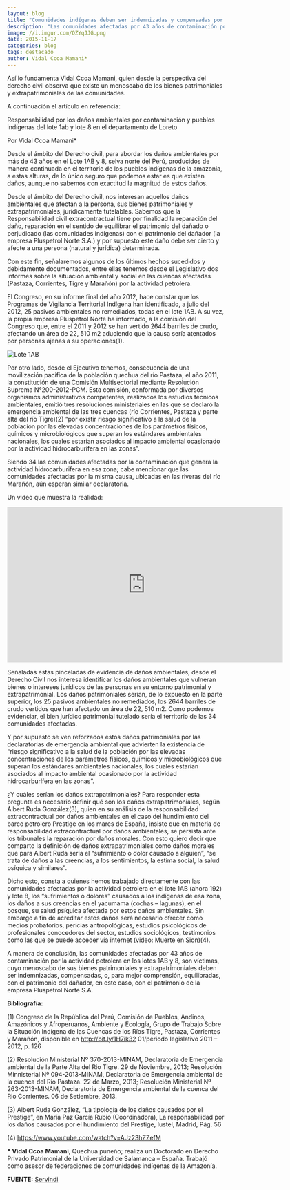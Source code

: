 ```yaml
---
layout: blog
title: "Comunidades indígenas deben ser indemnizadas y compensadas por los daños ambientales"
description: "Las comunidades afectadas por 43 años de contaminación por la actividad petrolera en los lotes 1AB y 8 'deben ser indemnizadas, compensadas, o, para mejor comprensión, equilibradas, con el patrimonio del dañador, en este caso, con el patrimonio de la empresa Pluspetrol Norte S.A.'"
image: //i.imgur.com/QZYqJJG.png
date: 2015-11-17
categories: blog
tags: destacado
author: Vidal Ccoa Mamani*
---
```


Así lo fundamenta Vidal Ccoa Mamani, quien desde la perspectiva del derecho civil observa que existe un menoscabo de los bienes patrimoniales y extrapatrimoniales de las comunidades.

A continuación el artículo en referencia:

Responsabilidad por los daños ambientales por contaminación y pueblos indígenas del lote 1ab y lote 8 en el departamento de Loreto

Por Vidal Ccoa Mamani*

Desde el ámbito del Derecho civil, para abordar los daños ambientales por más de 43 años en el Lote 1AB y 8, selva norte del Perú, producidos de manera continuada en el territorio de los pueblos indígenas de la amazonia, a estas alturas, de lo único seguro que podemos estar es que existen daños, aunque no sabemos con exactitud la magnitud de estos daños.

Desde el ámbito del Derecho civil, nos interesan aquellos daños ambientales que afectan a la persona, sus bienes patrimoniales y extrapatrimoniales, jurídicamente tutelables. Sabemos que la Responsabilidad civil extracontractual tiene por finalidad la reparación del daño, reparación en el sentido de equilibrar el patrimonio del dañado o perjudicado (las comunidades indígenas) con el patrimonio del dañador (la empresa Pluspetrol Norte S.A.) y por supuesto este daño debe ser cierto y afecte a una persona (natural y jurídica) determinada.

Con este fin, señalaremos algunos de los últimos hechos sucedidos y debidamente documentados, entre ellas tenemos desde el Legislativo dos informes sobre la situación ambiental y social en las cuencas afectadas (Pastaza, Corrientes, Tigre y Marañón) por la actividad petrolera.

El Congreso, en su informe final del año 2012, hace constar que los Programas de Vigilancia Territorial Indígena han identificado, a julio del 2012, 25 pasivos ambientales no remediados, todas en el lote 1AB. A su vez, la propia empresa Pluspetrol Norte ha informado, a la comisión del Congreso que, entre el 2011 y 2012 se han vertido 2644 barriles de crudo, afectando un área de 22, 510 m2 aduciendo que la causa sería atentados por personas ajenas a su operaciones(1).

<div class="pull-left img-content">
  <img alt="Lote 1AB" class="img-responsive" src="//i.imgur.com/JDKAuZB.png">
</div>

Por otro lado, desde el Ejecutivo tenemos, consecuencia de una movilización pacífica de la población quechua del río Pastaza, el año 2011, la constitución de una Comisión Multisectorial mediante Resolución Suprema N°200-2012-PCM. Esta comisión, conformada por diversos organismos administrativos competentes, realizados los estudios técnicos ambientales, emitió tres resoluciones ministeriales en las que se declaró la emergencia ambiental de las tres cuencas (río Corrientes, Pastaza y parte alta del río Tigre)(2) “por existir riesgo significativo a la salud de la población por las elevadas concentraciones de los parámetros físicos, químicos y microbiológicos que superan los estándares ambientales nacionales, los cuales estarían asociados al impacto ambiental ocasionado por la actividad hidrocarburífera en las zonas”.

Siendo 34 las comunidades afectadas por la contaminación que genera la actividad hidrocarburifera en esa zona; cabe mencionar que las comunidades afectadas por la misma causa, ubicadas en las riveras del río Marañón, aún esperan similar declaratoria.

Un video que muestra la realidad:

<div class="text-center">
	<iframe width="640" height="360" src="https://www.youtube.com/embed/AJz23hZZefM" frameborder="0" allowfullscreen></iframe>
</div>

Señaladas estas pinceladas de evidencia de daños ambientales, desde el Derecho Civil nos interesa identificar los daños ambientales que vulneran bienes o intereses jurídicos de las personas en su entorno patrimonial y extrapatrimonial.
Los daños patrimoniales serían, de lo expuesto en la parte superior, los 25 pasivos ambientales no remediados, los 2644 barriles de crudo vertidos que han afectado un área de 22, 510 m2. Como podemos evidenciar, el bien jurídico patrimonial tutelado sería el territorio de las 34 comunidades afectadas.

Y por supuesto se ven reforzados estos daños patrimoniales por las declaratorias de emergencia ambiental que advierten la existencia de “riesgo significativo a la salud de la población por las elevadas concentraciones de los parámetros físicos, químicos y microbiológicos que superan los estándares ambientales nacionales, los cuales estarían asociados al impacto ambiental ocasionado por la actividad hidrocarburífera en las zonas”.

¿Y cuáles serían los daños extrapatrimoniales? Para responder esta pregunta es necesario definir qué son los daños extrapatrimoniales, según Albert Ruda González(3), quien en su análisis de la responsabilidad extracontractual por daños ambientales en el caso del hundimiento del barco petrolero Prestige en los mares de España, insiste que en materia de responsabilidad extracontractual por daños ambientales, se persista ante los tribunales la reparación por daños morales. Con esto quiero decir que comparto la definición de daños extrapatrimoniales como daños morales que para Albert Ruda sería el “sufrimiento o dolor causado a alguien”, “se trata de daños a las creencias, a los sentimientos, la estima social, la salud psíquica y similares”.

Dicho esto, consta a quienes hemos trabajado directamente con las comunidades afectadas por la actividad petrolera en el lote 1AB (ahora 192) y lote 8, los “sufrimientos o dolores” causados a los indígenas de esa zona, los daños a sus creencias en el yacumama (cochas – lagunas), en el bosque, su salud psíquica afectada por estos daños ambientales. Sin embargo a fin de acreditar estos daños será necesario ofrecer como medios probatorios, pericias antropológicas, estudios psicológicos de profesionales conocedores del sector, estudios sociológicos, testimonios como las que se puede acceder vía internet (video: Muerte en Sion)(4).

A manera de conclusión, las comunidades afectadas por 43 años de contaminación por la actividad petrolera en los lotes 1AB y 8, son víctimas, cuyo menoscabo de sus bienes patrimoniales y extrapatrimoniales deben ser indemnizadas, compensadas, o, para mejor comprensión, equilibradas, con el patrimonio del dañador, en este caso, con el patrimonio de la empresa Pluspetrol Norte S.A.

<b>Bibliografía:</b>

(1) Congreso de la República del Perú, Comisión de Pueblos, Andinos, Amazónicos y Afroperuanos, Ambiente y Ecología, Grupo de Trabajo Sobre la Situación Indígena de las Cuencas de los Ríos Tigre, Pastaza, Corrientes y Marañón, disponible en http://bit.ly/1H7ik32 01/periodo legislativo 2011 – 2012, p. 126

(2) Resolución Ministerial Nº 370-2013-MINAM, Declaratoria de Emergencia ambiental de la Parte Alta del Rio Tigre. 29 de Noviembre, 2013; Resolución Minnisterial Nº 094-2013-MINAM, Declaratoria de Emergencia ambiental de la cuenca del Rio Pastaza. 22 de Marzo, 2013; Resolución Ministerial Nº 263-2013-MINAM, Declaratoria de Emergencia ambiental de la cuenca del Rio Corrientes. 06 de Setiembre, 2013.

(3) Albert Ruda González, “La tipología de los daños causados por el Prestige”, en María Paz García Rubio (Coordinadora),  La responsabilidad por los daños causados por el hundimiento del Prestige, Iustel, Madrid, Pág. 56

(4) https://www.youtube.com/watch?v=AJz23hZZefM

<b>* Vidal Ccoa Mamani</b>, Quechua puneño; realiza un Doctorado en Derecho Privado Patrimonial de la Universidad de Salamanca – España. Trabajó como asesor de federaciones de comunidades indígenas de la Amazonía.

<b>FUENTE:</b> [Servindi](//servindi.org/actualidad/143685)

